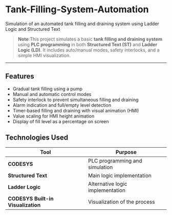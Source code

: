 # Tank-Filling-System-Automation
Simulation of an automated tank filling and draining system using Ladder Logic and Structured Text

> **Note**:This project simulates a basic **tank filling and draining system** using **PLC programming** in both **Structured Text (ST)** and **Ladder Logic (LD)**. It includes auto/manual modes, safety interlocks, and a simple HMI visualization.

---

## Features

-  Gradual tank filling using a pump
-  Manual and automatic control modes
-  Safety interlock to prevent simultaneous filling and draining
-  Alarm indication and full/empty level detection
-  Timer-based filling and draining with visual animation (HMI)
-  Value scaling for HMI height animation
-  Display of fill level as a percentage on screen


## Technologies Used

| Tool          | Purpose                               |
|---------------|----------------------------------------|
| **CODESYS**   | PLC programming and simulation         |
| **Structured Text** | Main logic implementation        |
| **Ladder Logic** | Alternative logic implementation    |
| **CODESYS Built-in Visualization** | Visualization of the process |
